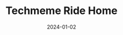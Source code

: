 ---
title: Techmeme Ride Home
type: Podcast
image: ./images/techmeme-ride.webp
link: https://pod.link/techmeme
date: 2024-01-02
tags: ["Technology"]
---